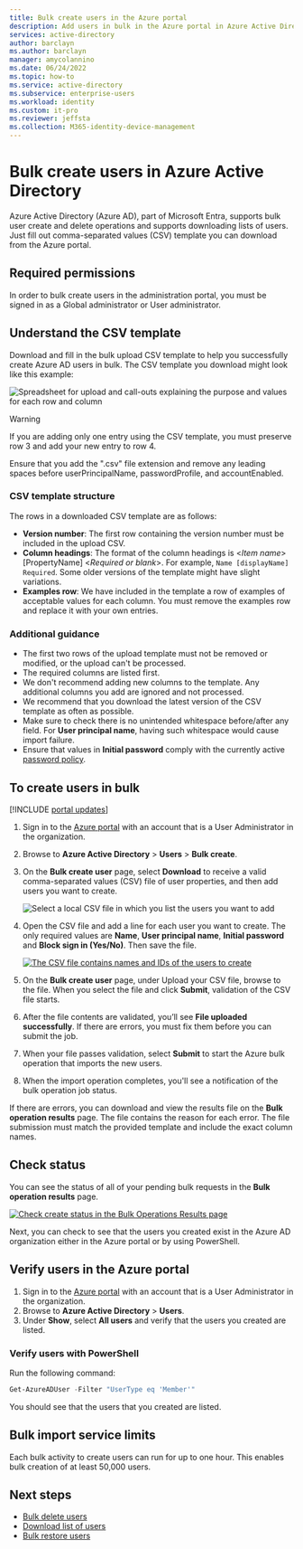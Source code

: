 ```yaml
---
title: Bulk create users in the Azure portal
description: Add users in bulk in the Azure portal in Azure Active Directory
services: active-directory 
author: barclayn
ms.author: barclayn
manager: amycolannino
ms.date: 06/24/2022
ms.topic: how-to
ms.service: active-directory
ms.subservice: enterprise-users
ms.workload: identity
ms.custom: it-pro
ms.reviewer: jeffsta
ms.collection: M365-identity-device-management
---
```


# Bulk create users in Azure Active Directory

Azure Active Directory (Azure AD), part of Microsoft Entra, supports bulk user create and delete operations and supports downloading lists of users. Just fill out comma-separated values (CSV) template you can download from the Azure portal.

## Required permissions

In order to bulk create users in the administration portal, you must be signed in as a Global administrator or User administrator.

## Understand the CSV template

Download and fill in the bulk upload CSV template to help you successfully create Azure AD users in bulk. The CSV template you download might look like this example:

![Spreadsheet for upload and call-outs explaining the purpose and values for each row and column](./media/users-bulk-add/create-template-example.png)

> [!WARNING]
> If you are adding only one entry using the CSV template, you must preserve row 3 and add your new entry to row 4.
>
> Ensure that you add the ".csv" file extension and remove any leading spaces before userPrincipalName, passwordProfile, and accountEnabled.

### CSV template structure

The rows in a downloaded CSV template are as follows:

- **Version number**: The first row containing the version number must be included in the upload CSV.
- **Column headings**: The format of the column headings is &lt;*Item name*&gt; [PropertyName] &lt;*Required or blank*&gt;. For example, `Name [displayName] Required`. Some older versions of the template might have slight variations.
- **Examples row**: We have included in the template a row of examples of acceptable values for each column. You must remove the examples row and replace it with your own entries.

### Additional guidance

- The first two rows of the upload template must not be removed or modified, or the upload can't be processed.
- The required columns are listed first.
- We don't recommend adding new columns to the template. Any additional columns you add are ignored and not processed.
- We recommend that you download the latest version of the CSV template as often as possible.
- Make sure to check there is no unintended whitespace before/after any field. For **User principal name**, having such whitespace would cause import failure.
- Ensure that values in **Initial password** comply with the currently active [password policy](../authentication/concept-sspr-policy.md#username-policies).

## To create users in bulk

[!INCLUDE [portal updates](~/articles/active-directory/includes/portal-update.md)]

1. Sign in to the [Azure portal](https://portal.azure.com) with an account that is a User Administrator in the organization.
1. Browse to **Azure Active Directory** >  **Users** > **Bulk create**.
1. On the **Bulk create user** page, select **Download** to receive a valid comma-separated values (CSV) file of user properties, and then add users you want to create.

   ![Select a local CSV file in which you list the users you want to add](./media/users-bulk-add/upload-button.png)

1. Open the CSV file and add a line for each user you want to create. The only required values are **Name**, **User principal name**, **Initial password** and **Block sign in (Yes/No)**. Then save the file.

   [![The CSV file contains names and IDs of the users to create](./media/users-bulk-add/add-csv-file.png)](./media/users-bulk-add/add-csv-file.png#lightbox)

1. On the **Bulk create user** page, under Upload your CSV file, browse to the file. When you select the file and click **Submit**, validation of the CSV file starts.
1. After the file contents are validated, you’ll see **File uploaded successfully**. If there are errors, you must fix them before you can submit the job.
1. When your file passes validation, select **Submit** to start the Azure bulk operation that imports the new users.
1. When the import operation completes, you'll see a notification of the bulk operation job status.

If there are errors, you can download and view the results file on the **Bulk operation results** page. The file contains the reason for each error. The file submission must match the provided template and include the exact column names.

## Check status

You can see the status of all of your pending bulk requests in the **Bulk operation results** page.

   [![Check create status in the Bulk Operations Results page](./media/users-bulk-add/bulk-center.png)](./media/users-bulk-add/bulk-center.png#lightbox)

Next, you can check to see that the users you created exist in the Azure AD organization either in the Azure portal or by using PowerShell.

## Verify users in the Azure portal

1. Sign in to the [Azure portal](https://portal.azure.com) with an account that is a User Administrator in the organization.
1. Browse to **Azure Active Directory** > **Users**.
1. Under **Show**, select **All users** and verify that the users you created are listed.

### Verify users with PowerShell

Run the following command:

``` PowerShell
Get-AzureADUser -Filter "UserType eq 'Member'"
```

You should see that the users that you created are listed.

## Bulk import service limits

Each bulk activity to create users can run for up to one hour. This enables bulk creation of at least 50,000 users.

## Next steps

- [Bulk delete users](users-bulk-delete.md)
- [Download list of users](users-bulk-download.md)
- [Bulk restore users](users-bulk-restore.md)
